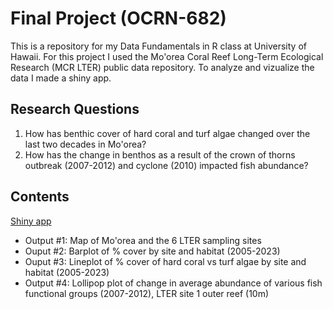 # Final Project (OCRN-682) 
This is a repository for my Data Fundamentals in R class at University of Hawaii. For this project I used the Mo'orea Coral Reef Long-Term Ecological Research (MCR LTER) public data repository. To analyze and vizualize the data I made a shiny app. 

## Research Questions
1) How has benthic cover of hard coral and turf algae changed over the last two decades in Mo'orea?
2) How has the change in benthos as a result of the crown of thorns outbreak (2007-2012) and cyclone (2010) impacted fish abundance?

## Contents
[Shiny app]( https://annie-deck.shinyapps.io/Final_project_shiny/)

* Output #1: Map of Mo'orea and the 6 LTER sampling sites
* Ouput #2: Barplot of % cover by site and habitat (2005-2023)
* Ouput #3: Lineplot of % cover of hard coral vs turf algae by site and habitat (2005-2023)
* Output #4: Lollipop plot of change in average abundance of various fish functional groups (2007-2012), LTER site 1 outer reef (10m)


